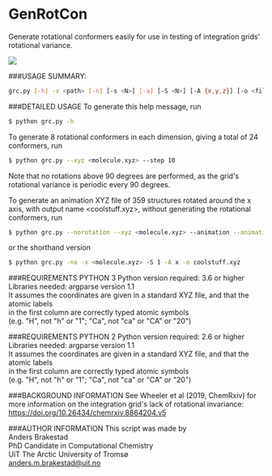 # GenRotCon
Generate rotational conformers easily for use in testing of integration grids' rotational variance.

![](animation.gif)

###USAGE SUMMARY: 
```bash
grc.py [-h] -x <path> [-n] [-s <N>] [-a] [-S <N>] [-A {x,y,z}] [-o <filename>]
```
###DETAILED USAGE
To generate this help message, run 
```bash
$ python grc.py -h
```

To generate 8 rotational conformers in each dimension, giving
a total of 24 conformers, run
```bash
$ python grc.py --xyz <molecule.xyz> --step 10
```

Note that no rotations above 90 degrees are performed, as the grid's
rotational variance is periodic every 90 degrees.

To generate an animation XYZ file of 359 structures rotated around
the x axis, with output name <coolstuff.xyz>, without generating
the rotational conformers, run
```bash
$ python grc.py --norotation --xyz <molecule.xyz> --animation --animationstep 1 --animationaxis x --outputname coolstuff.xyz
```

or the shorthand version

```bash
$ python grc.py -na -x <molecule.xyz> -S 1 -A x -o coolstuff.xyz
```

###REQUIREMENTS PYTHON 3
Python version required: 3.6 or higher <br/>
Libraries needed: argparse version 1.1 <br/>
It assumes the coordinates are given in a standard XYZ file, and that the atomic labels <br/>
in the first column are correctly typed atomic symbols <br/>
(e.g. "H", not "h" or "1"; "Ca", not "ca" or "CA" or "20") 

###REQUIREMENTS PYTHON 2
Python version required: 2.6 or higher <br/>
Libraries needed: argparse version 1.1 <br/>
It assumes the coordinates are given in a standard XYZ file, and that the atomic labels <br/>
in the first column are correctly typed atomic symbols <br/>
(e.g. "H", not "h" or "1"; "Ca", not "ca" or "CA" or "20")

###BACKGROUND INFORMATION
See Wheeler et al (2019, ChemRxiv) for more information
on the integration grid's lack of rotational invariance:
https://doi.org/10.26434/chemrxiv.8864204.v5

###AUTHOR INFORMATION
This script was made by <br/>
Anders Brakestad <br/>
PhD Candidate in Computational Chemistry <br/>
UiT The Arctic University of Tromsø <br/>
anders.m.brakestad@uit.no
